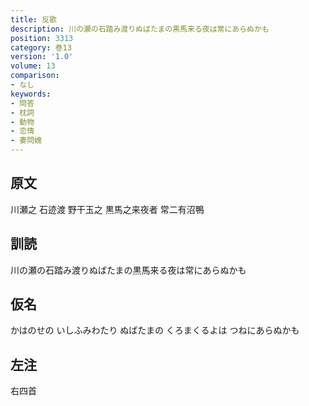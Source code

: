 ```yaml
---
title: 反歌
description: 川の瀬の石踏み渡りぬばたまの黒馬来る夜は常にあらぬかも
position: 3313
category: 巻13
version: '1.0'
volume: 13
comparison:
- なし
keywords:
- 問答
- 枕詞
- 動物
- 恋情
- 妻問媿
---
```


## 原文

川瀬之 石迹渡 野干玉之 黒馬之来夜者 常二有沼鴨

## 訓読

川の瀬の石踏み渡りぬばたまの黒馬来る夜は常にあらぬかも

## 仮名

かはのせの いしふみわたり ぬばたまの くろまくるよは つねにあらぬかも

## 左注

右四首

